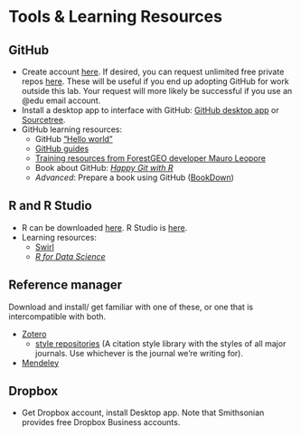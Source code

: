 # Tools & Learning Resources

## GitHub
- Create account [here](https://github.com). If desired, you can request unlimited free private repos [here](https://education.github.com/discount_requests/new). These will be useful if you end up adopting GitHub for work outside this lab. Your request will more likely be successful if you use an @edu email account.
- Install a desktop app to interface with GitHub: [GitHub desktop app](https://desktop.github.com/) or [Sourcetree](https://www.sourcetreeapp.com/).
- GitHub learning resources:
  - GitHub [“Hello world”](https://guides.github.com/activities/hello-world/) 
  - [GitHub guides](https://guides.github.com/)
  - [Training resources from ForestGEO developer Mauro Leopore](https://github.com/nmnh-r-users/meetups/blob/master/research-with-github/research-with-github.md)   
  - Book about GitHub: [*Happy Git with R*](http://happygitwithr.com/)
  - *Advanced*: Prepare a book using GitHub ([BookDown](https://bookdown.org/yihui/bookdown/))
 
## R and R Studio 
- R can be downloaded [here](https://www.r-project.org/). R Studio is [here](https://www.rstudio.com/).
- Learning resources:
  - [Swirl](https://swirlstats.com/)
  - [*R for Data Science*](http://r4ds.had.co.nz/)

## Reference manager
Download and install/ get familiar with one of these, or one that is intercompatible with both.
- [Zotero](https://www.zotero.org/) 
  - [style repositories](https://www.zotero.org/styles) (A citation style library with the styles of all major journals. Use whichever is the journal we’re writing for).
- [Mendeley](https://www.mendeley.com/)

## Dropbox
- Get Dropbox account, install Desktop app. Note that Smithsonian provides free Dropbox Business accounts.
